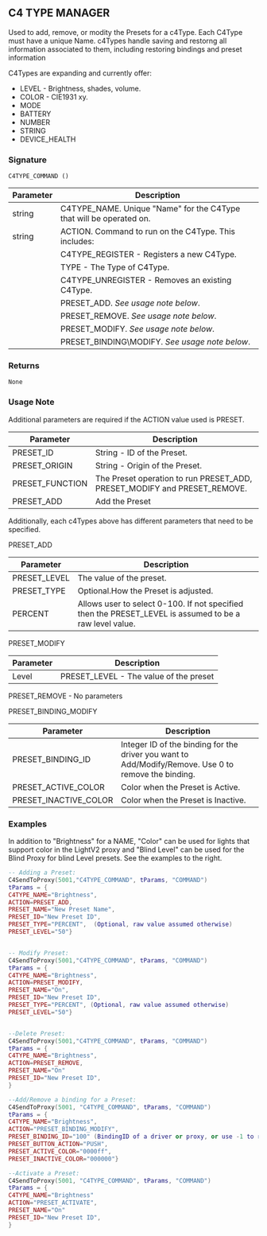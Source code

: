 ## C4 TYPE MANAGER

Used to add, remove, or modity the Presets for a c4Type. Each C4Type must have a unique Name. c4Types handle saving and restorng all information
associated to them, including restoring bindings and preset information

C4Types are expanding and currently offer:

- LEVEL - Brightness, shades, volume.
- COLOR - CIE1931 xy.
- MODE
- BATTERY 
- NUMBER
- STRING
- DEVICE\_HEALTH

### Signature

`C4TYPE_COMMAND ()`


| Parameter | Description |
| --- | --- |
| string | C4TYPE\_NAME. Unique "Name" for the C4Type that will be operated on. |
|string | ACTION. Command to run on the C4Type. This includes: |
| | C4TYPE\_REGISTER - Registers a new C4Type.|
| | TYPE - The Type of C4Type.|
| | C4TYPE\_UNREGISTER - Removes an existing C4Type.|
| | PRESET\_ADD. _See usage note below_.|
| | PRESET\_REMOVE. _See usage note below_. |
| | PRESET\_MODIFY. _See usage note below_. |
| | PRESET\_BINDING\MODIFY. _See usage note below_. |


### Returns

`None`


### Usage Note

Additional parameters are required if the ACTION value used is PRESET.

| Parameter | Description |
| --- | --- |
|PRESET\_ID | String - ID of the Preset.|
|PRESET\_ORIGIN | String - Origin of the Preset.|
|PRESET\_FUNCTION | The Preset operation to run PRESET\_ADD, PRESET\_MODIFY and PRESET\_REMOVE.| |
|PRESET\_ADD | Add the Preset|

Additionally, each c4Types above has different parameters that need to be specified. 

PRESET\_ADD

| Parameter | Description |
| --- | --- |
|PRESET\_LEVEL| The value of the preset.|
|PRESET\_TYPE|Optional.How the Preset is adjusted.|
| PERCENT| Allows user to select 0-100.  If not specified then the PRESET\_LEVEL is assumed to be a raw level value.|

PRESET\_MODIFY

| Parameter | Description |
| --- | --- |
|Level| PRESET\_LEVEL - The value of the preset|

PRESET\_REMOVE - No parameters

PRESET\_BINDING\_MODIFY

| Parameter | Description |
| --- | --- |
| PRESET\_BINDING\_ID | Integer ID of the binding for the driver you want to Add/Modify/Remove. Use 0 to remove the binding.|
|PRESET\_ACTIVE\_COLOR | Color when the Preset is Active.|
|PRESET\_INACTIVE\_COLOR | Color when the Preset is Inactive.|


### Examples

In addition to "Brightness" for a NAME, "Color" can be used for lights that support color in the LightV2 proxy and "Blind Level" can be used for the Blind Proxy for blind Level presets. See the examples to the right.

```lua
-- Adding a Preset:
C4SendToProxy(5001,"C4TYPE_COMMAND", tParams, "COMMAND")
tParams = {
C4TYPE_NAME="Brightness",
ACTION=PRESET_ADD,
PRESET_NAME="New Preset Name",
PRESET_ID="New Preset ID",
PRESET_TYPE="PERCENT",  (Optional, raw value assumed otherwise)
PRESET_LEVEL="50"}


-- Modify Preset:
C4SendToProxy(5001,"C4TYPE_COMMAND", tParams, "COMMAND")
tParams = {
C4TYPE_NAME="Brightness",
ACTION=PRESET_MODIFY,
PRESET_NAME="On",
PRESET_ID="New Preset ID",
PRESET_TYPE="PERCENT", (Optional, raw value assumed otherwise)
PRESET_LEVEL="50"}


--Delete Preset:
C4SendToProxy(5001,"C4TYPE_COMMAND", tParams, "COMMAND")
tParams = {
C4TYPE_NAME="Brightness",
ACTION=PRESET_REMOVE,
PRESET_NAME="On"
PRESET_ID="New Preset ID",
}

--Add/Remove a binding for a Preset:
C4SendToProxy(5001, "C4TYPE_COMMAND", tParams, "COMMAND")
tParams = {
C4TYPE_NAME="Brightness", 
ACTION="PRESET_BINDING_MODIFY",
PRESET_BINDING_ID="100" (BindingID of a driver or proxy, or use -1 to remove the binding for this preset)
PRESET_BUTTON_ACTION="PUSH",
PRESET_ACTIVE_COLOR="0000ff",
PRESET_INACTIVE_COLOR="000000"}

--Activate a Preset:
C4SendToProxy(5001, "C4TYPE_COMMAND", tParams, "COMMAND")
tParams = {
C4TYPE_NAME="Brightness"
ACTION="PRESET_ACTIVATE",
PRESET_NAME="On"
PRESET_ID="New Preset ID",
}
```




